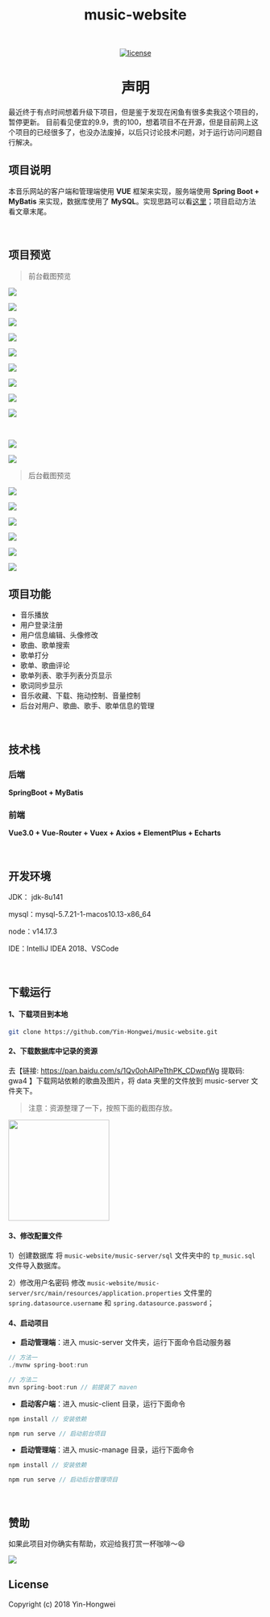 <h1 align="center">music-website</h1>

<br/>

<p align="center">
  <a href=""><img alt="license" src="https://img.shields.io/github/license/Yin-Hongwei/music-website?style=flat-square"></a>
</p>

<h1 align="center">声明</h1>

最近终于有点时间想着升级下项目，但是鉴于发现在闲鱼有很多卖我这个项目的，暂停更新。
目前看见便宜的9.9，贵的100，想着项目不在开源，但是目前网上这个项目的已经很多了，也没办法废掉，以后只讨论技术问题，对于运行访问问题自行解决。

## 项目说明

本音乐网站的客户端和管理端使用 **VUE** 框架来实现，服务端使用 **Spring Boot + MyBatis** 来实现，数据库使用了 **MySQL**。实现思路可以看[这里](https://yin-hongwei.github.io/2019/03/04/music/#more)；项目启动方法看文章末尾。

<br/>

## 项目预览

> 前台截图预览

![](https://tva1.sinaimg.cn/large/e6c9d24ely1gzr6x8rlnzj21c00u0jta.jpg)<br/>

![](https://tva1.sinaimg.cn/large/e6c9d24ely1gzr76qdg0rj21c00u0dmp.jpg)<br/>

![](https://tva1.sinaimg.cn/large/e6c9d24ely1gzr797o9p9j21c00u0dlz.jpg)<br/>

![](https://tva1.sinaimg.cn/large/e6c9d24ely1gzr79jchpij21c00u0djw.jpg)<br/>

![](https://tva1.sinaimg.cn/large/e6c9d24ely1gzr79ujxnpj21c00u0n2s.jpg)<br/>

![](https://tva1.sinaimg.cn/large/e6c9d24ely1gzr74palfhj21c00u0n1n.jpg)<br/>

![](https://tva1.sinaimg.cn/large/e6c9d24ely1gzr73bkwfoj21c00u00w7.jpg)<br/>

![](https://tva1.sinaimg.cn/large/e6c9d24ely1gzr7137tvoj21c00u0diy.jpg)<br/>

![](https://tva1.sinaimg.cn/large/e6c9d24ely1gzr71of65oj21c00u041t.jpg)

<br/>

![](https://tva1.sinaimg.cn/large/e6c9d24ely1gzr71zzk0zj21c00u0dic.jpg)<br/>

![](https://tva1.sinaimg.cn/large/e6c9d24ely1gzr7at2swbj21c00u0whd.jpg)<br/>

> 后台截图预览

![](https://tva1.sinaimg.cn/large/006tNbRwly1g9hhhu4n7tj31c00u04qq.jpg)<br/>

![](https://tva1.sinaimg.cn/large/007S8ZIlly1ghrnrvgflvj31c00u0jzh.jpg)<br/>

![](https://tva1.sinaimg.cn/large/007S8ZIlly1ghrns4ycpkj31c00u0qjl.jpg)<br/>

![](https://tva1.sinaimg.cn/large/007S8ZIlly1ghrnsfearcj31c00u0axt.jpg)<br/>

![](https://tva1.sinaimg.cn/large/007S8ZIlly1ghrnsq6s3sj31c00u0tmu.jpg)<br/>

![](https://tva1.sinaimg.cn/large/007S8ZIlly1ghrnszq403j31c00u07nq.jpg)<br/>

## 项目功能

- 音乐播放
- 用户登录注册
- 用户信息编辑、头像修改
- 歌曲、歌单搜索
- 歌单打分
- 歌单、歌曲评论
- 歌单列表、歌手列表分页显示
- 歌词同步显示
- 音乐收藏、下载、拖动控制、音量控制
- 后台对用户、歌曲、歌手、歌单信息的管理

<br/>

## 技术栈

### 后端

**SpringBoot + MyBatis**

### 前端

**Vue3.0 + Vue-Router + Vuex + Axios + ElementPlus + Echarts**

<br/>

## 开发环境

JDK： jdk-8u141

mysql：mysql-5.7.21-1-macos10.13-x86_64

node：v14.17.3

IDE：IntelliJ IDEA 2018、VSCode


<br/>

## 下载运行

#### 1、下载项目到本地

```bash
git clone https://github.com/Yin-Hongwei/music-website.git
```

#### 2、下载数据库中记录的资源

去【链接: https://pan.baidu.com/s/1Qv0ohAIPeTthPK_CDwpfWg 提取码: gwa4 】下载网站依赖的歌曲及图片，将 data 夹里的文件放到 music-server 文件夹下。

> 注意：资源整理了一下，按照下面的截图存放。

<img src="https://tva1.sinaimg.cn/large/008i3skNly1gsk65seqd8j30y00ocjt4.jpg" height="200px"/>

#### 3、修改配置文件
1）创建数据库
将 `music-website/music-server/sql` 文件夹中的 `tp_music.sql` 文件导入数据库。

2）修改用户名密码
修改 `music-website/music-server/src/main/resources/application.properties` 文件里的 `spring.datasource.username` 和 `spring.datasource.password`；


#### 4、启动项目

- **启动管理端**：进入 music-server 文件夹，运行下面命令启动服务器

```js
// 方法一
./mvnw spring-boot:run

// 方法二
mvn spring-boot:run // 前提装了 maven
```

- **启动客户端**：进入 music-client 目录，运行下面命令

```js
npm install // 安装依赖

npm run serve // 启动前台项目
```

- **启动管理端**：进入 music-manage 目录，运行下面命令

```js
npm install // 安装依赖

npm run serve // 启动后台管理项目
```

<br/>

## 赞助

如果此项目对你确实有帮助，欢迎给我打赏一杯咖啡～😄



![](https://tva1.sinaimg.cn/large/008i3skNgy1gsgm6jokvaj30gs0feadd.jpg)



## License

Copyright (c) 2018 Yin-Hongwei 

